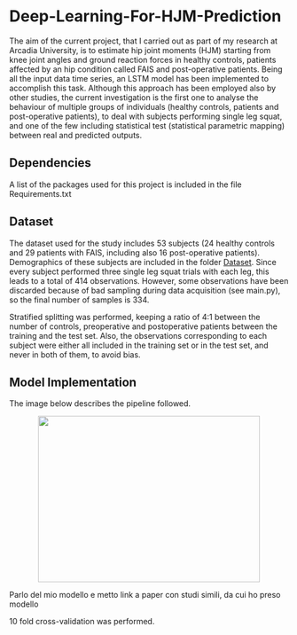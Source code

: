 # Deep-Learning-For-HJM-Prediction


The aim of the current project, that I carried out as part of my research at Arcadia University, is to estimate hip joint moments (HJM) starting from knee joint angles and ground reaction forces in healthy controls, patients affected by an hip condition called FAIS and post-operative patients.
Being all the input data time series, an LSTM model has been implemented to accomplish this task.
Although this approach has been employed also by other studies, the current investigation is the first one to analyse the behaviour of multiple groups of individuals (healthy controls, patients and post-operative patients), to deal with subjects performing single leg squat, and one of the few including statistical test (statistical parametric mapping) between real and predicted outputs.

## Dependencies
A list of the packages used for this project is included in the file Requirements.txt

## Dataset
The dataset used for the study includes 53 subjects (24 healthy controls and 29 patients with FAIS, including also 16 post-operative patients). Demographics of these subjects are included in the folder [Dataset](./Dataset/).
Since every subject performed three single leg squat trials with each leg, this leads to a total of 414 observations.
However, some observations have been discarded because of bad sampling during data acquisition (see main.py), so the final number of samples is 334.

Stratified splitting was performed, keeping a ratio of 4:1 between the number of controls, preoperative and postoperative patients between the training and the test set. Also, the observations corresponding to each subject were either all included in the training set or in the test set, and never in both of them, to avoid bias.


## Model Implementation
The image below describes the pipeline followed.

<p align="center">
  <img src="https://user-images.githubusercontent.com/98240588/230415706-bf5bee5d-1b2a-46e6-a98c-7b06b9526fb6.png" width="400" height="300">
</p>



Parlo del mio modello e metto link a paper con studi simili, da cui ho preso modello


10 fold cross-validation was performed.


